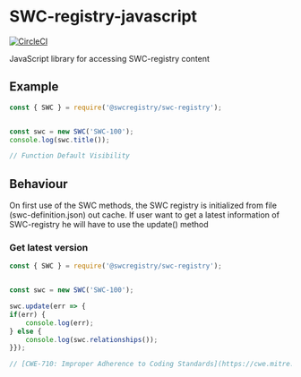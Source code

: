 # SWC-registry-javascript
[![CircleCI](https://circleci.com/gh/SmartContractSecurity/SWC-registry-javascript.svg?style=svg)](https://circleci.com/gh/SmartContractSecurity/SWC-registry-javascript)

JavaScript library for accessing SWC-registry content


## Example
```typescript
const { SWC } = require('@swcregistry/swc-registry');


const swc = new SWC('SWC-100');
console.log(swc.title());

// Function Default Visibility
```

## Behaviour

On first use of the SWC methods, the SWC registry is initialized from file (swc-definition.json) out cache. If user want to get a latest information of SWC-registry he will have to use the update() method

### Get latest version
```typescript
const { SWC } = require('@swcregistry/swc-registry');


const swc = new SWC('SWC-100');

swc.update(err => {
if(err) {
    console.log(err);
} else {
    console.log(swc.relationships());
}});

// [CWE-710: Improper Adherence to Coding Standards](https://cwe.mitre.org/data/definitions/710.html)
```
